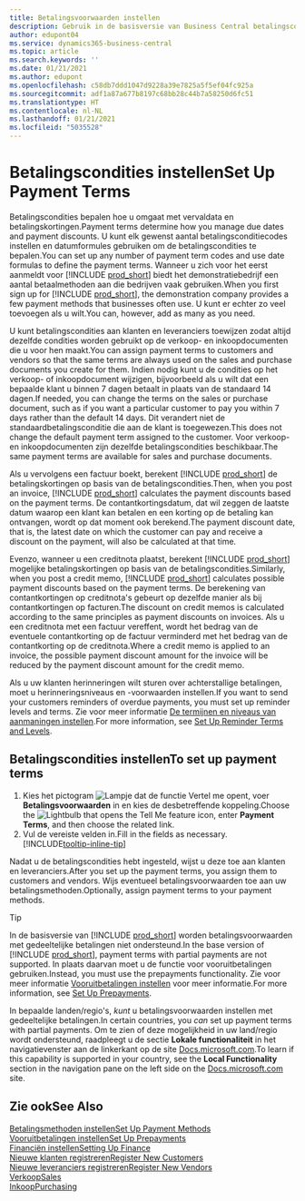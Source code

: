 ```yaml
---
title: Betalingsvoorwaarden instellen
description: Gebruik in de basisversie van Business Central betalingscondities om vervaldatums en betalingskortingen te beheren.
author: edupont04
ms.service: dynamics365-business-central
ms.topic: article
ms.search.keywords: ''
ms.date: 01/21/2021
ms.author: edupont
ms.openlocfilehash: c58db7ddd1047d9228a39e7825a5f5ef04fc925a
ms.sourcegitcommit: adf1a87a677b8197c68bb28c44b7a58250d6fc51
ms.translationtype: HT
ms.contentlocale: nl-NL
ms.lasthandoff: 01/21/2021
ms.locfileid: "5035528"
---
```

# <a name="set-up-payment-terms"></a><span data-ttu-id="98943-103">Betalingscondities instellen</span><span class="sxs-lookup"><span data-stu-id="98943-103">Set Up Payment Terms</span></span>

<span data-ttu-id="98943-104">Betalingscondities bepalen hoe u omgaat met vervaldata en betalingskortingen.</span><span class="sxs-lookup"><span data-stu-id="98943-104">Payment terms determine how you manage due dates and payment discounts.</span></span> <span data-ttu-id="98943-105">U kunt elk gewenst aantal betalingsconditiecodes instellen en datumformules gebruiken om de betalingscondities te bepalen.</span><span class="sxs-lookup"><span data-stu-id="98943-105">You can set up any number of payment term codes and use date formulas to define the payment terms.</span></span> <span data-ttu-id="98943-106">Wanneer u zich voor het eerst aanmeldt voor [!INCLUDE [prod_short](includes/prod_short.md)] biedt het demonstratiebedrijf een aantal betaalmethoden aan die bedrijven vaak gebruiken.</span><span class="sxs-lookup"><span data-stu-id="98943-106">When you first sign up for [!INCLUDE [prod_short](includes/prod_short.md)], the demonstration company provides a few payment methods that businesses often use.</span></span> <span data-ttu-id="98943-107">U kunt er echter zo veel toevoegen als u wilt.</span><span class="sxs-lookup"><span data-stu-id="98943-107">You can, however, add as many as you need.</span></span>  

<span data-ttu-id="98943-108">U kunt betalingscondities aan klanten en leveranciers toewijzen zodat altijd dezelfde condities worden gebruikt op de verkoop- en inkoopdocumenten die u voor hen maakt.</span><span class="sxs-lookup"><span data-stu-id="98943-108">You can assign payment terms to customers and vendors so that the same terms are always used on the sales and purchase documents you create for them.</span></span> <span data-ttu-id="98943-109">Indien nodig kunt u de condities op het verkoop- of inkoopdocument wijzigen, bijvoorbeeld als u wilt dat een bepaalde klant u binnen 7 dagen betaalt in plaats van de standaard 14 dagen.</span><span class="sxs-lookup"><span data-stu-id="98943-109">If needed, you can change the terms on the sales or purchase document, such as if you want a particular customer to pay you within 7 days rather than the default 14 days.</span></span> <span data-ttu-id="98943-110">Dit verandert niet de standaardbetalingsconditie die aan de klant is toegewezen.</span><span class="sxs-lookup"><span data-stu-id="98943-110">This does not change the default payment term assigned to the customer.</span></span> <span data-ttu-id="98943-111">Voor verkoop- en inkoopdocumenten zijn dezelfde betalingscondities beschikbaar.</span><span class="sxs-lookup"><span data-stu-id="98943-111">The same payment terms are available for sales and purchase documents.</span></span>

<span data-ttu-id="98943-112">Als u vervolgens een factuur boekt, berekent [!INCLUDE [prod_short](includes/prod_short.md)] de betalingskortingen op basis van de betalingscondities.</span><span class="sxs-lookup"><span data-stu-id="98943-112">Then, when you post an invoice, [!INCLUDE [prod_short](includes/prod_short.md)] calculates the payment discounts based on the payment terms.</span></span> <span data-ttu-id="98943-113">De contantkortingsdatum, dat wil zeggen de laatste datum waarop een klant kan betalen en een korting op de betaling kan ontvangen, wordt op dat moment ook berekend.</span><span class="sxs-lookup"><span data-stu-id="98943-113">The payment discount date, that is, the latest date on which the customer can pay and receive a discount on the payment, will also be calculated at that time.</span></span>  

<span data-ttu-id="98943-114">Evenzo, wanneer u een creditnota plaatst, berekent [!INCLUDE [prod_short](includes/prod_short.md)] mogelijke betalingskortingen op basis van de betalingscondities.</span><span class="sxs-lookup"><span data-stu-id="98943-114">Similarly, when you post a credit memo, [!INCLUDE [prod_short](includes/prod_short.md)] calculates possible payment discounts based on the payment terms.</span></span> <span data-ttu-id="98943-115">De berekening van contantkortingen op creditnota's gebeurt op dezelfde manier als bij contantkortingen op facturen.</span><span class="sxs-lookup"><span data-stu-id="98943-115">The discount on credit memos is calculated according to the same principles as payment discounts on invoices.</span></span> <span data-ttu-id="98943-116">Als u een creditnota met een factuur vereffent, wordt het bedrag van de eventuele contantkorting op de factuur verminderd met het bedrag van de contantkorting op de creditnota.</span><span class="sxs-lookup"><span data-stu-id="98943-116">Where a credit memo is applied to an invoice, the possible payment discount amount for the invoice will be reduced by the payment discount amount for the credit memo.</span></span>  

<span data-ttu-id="98943-117">Als u uw klanten herinneringen wilt sturen over achterstallige betalingen, moet u herinneringsniveaus en -voorwaarden instellen.</span><span class="sxs-lookup"><span data-stu-id="98943-117">If you want to send your customers reminders of overdue payments, you must set up reminder levels and terms.</span></span> <span data-ttu-id="98943-118">Zie voor meer informatie [De termijnen en niveaus van aanmaningen instellen](finance-setup-reminders.md).</span><span class="sxs-lookup"><span data-stu-id="98943-118">For more information, see [Set Up Reminder Terms and Levels](finance-setup-reminders.md).</span></span>  

## <a name="to-set-up-payment-terms"></a><span data-ttu-id="98943-119">Betalingscondities instellen</span><span class="sxs-lookup"><span data-stu-id="98943-119">To set up payment terms</span></span>

1. <span data-ttu-id="98943-120">Kies het pictogram ![Lampje dat de functie Vertel me opent](media/ui-search/search_small.png "Vertel me wat u wilt doen"), voer **Betalingsvoorwaarden** in en kies de desbetreffende koppeling.</span><span class="sxs-lookup"><span data-stu-id="98943-120">Choose the ![Lightbulb that opens the Tell Me feature](media/ui-search/search_small.png "Tell me what you want to do") icon, enter **Payment Terms**, and then choose the related link.</span></span>  
2. <span data-ttu-id="98943-121">Vul de vereiste velden in.</span><span class="sxs-lookup"><span data-stu-id="98943-121">Fill in the fields as necessary.</span></span> [!INCLUDE[tooltip-inline-tip](includes/tooltip-inline-tip_md.md)]  

<span data-ttu-id="98943-122">Nadat u de betalingscondities hebt ingesteld, wijst u deze toe aan klanten en leveranciers.</span><span class="sxs-lookup"><span data-stu-id="98943-122">After you set up the payment terms, you assign them to customers and vendors.</span></span> <span data-ttu-id="98943-123">Wijs eventueel betalingsvoorwaarden toe aan uw betalingsmethoden.</span><span class="sxs-lookup"><span data-stu-id="98943-123">Optionally, assign payment terms to your payment methods.</span></span>  

> [!TIP]
> <span data-ttu-id="98943-124">In de basisversie van [!INCLUDE [prod_short](includes/prod_short.md)] worden betalingsvoorwaarden met gedeeltelijke betalingen niet ondersteund.</span><span class="sxs-lookup"><span data-stu-id="98943-124">In the base version of [!INCLUDE [prod_short](includes/prod_short.md)], payment terms with partial payments are not supported.</span></span> <span data-ttu-id="98943-125">In plaats daarvan moet u de functie voor vooruitbetalingen gebruiken.</span><span class="sxs-lookup"><span data-stu-id="98943-125">Instead, you must use the prepayments functionality.</span></span> <span data-ttu-id="98943-126">Zie voor meer informatie [Vooruitbetalingen instellen](finance-set-up-prepayments.md) voor meer informatie.</span><span class="sxs-lookup"><span data-stu-id="98943-126">For more information, see [Set Up Prepayments](finance-set-up-prepayments.md).</span></span>
>
> <span data-ttu-id="98943-127">In bepaalde landen/regio's, *kunt* u betalingsvoorwaarden instellen met gedeeltelijke betalingen.</span><span class="sxs-lookup"><span data-stu-id="98943-127">In certain countries, you *can* set up payment terms with partial payments.</span></span> <span data-ttu-id="98943-128">Om te zien of deze mogelijkheid in uw land/regio wordt ondersteund, raadpleegt u de sectie **Lokale functionaliteit** in het navigatievenster aan de linkerkant op de site [Docs.microsoft.com](about-localization.md).</span><span class="sxs-lookup"><span data-stu-id="98943-128">To learn if this capability is supported in your country, see the **Local Functionality** section in the navigation pane on the left side on the [Docs.microsoft.com](about-localization.md) site.</span></span>

## <a name="see-also"></a><span data-ttu-id="98943-129">Zie ook</span><span class="sxs-lookup"><span data-stu-id="98943-129">See Also</span></span>

[<span data-ttu-id="98943-130">Betalingsmethoden instellen</span><span class="sxs-lookup"><span data-stu-id="98943-130">Set Up Payment Methods</span></span>](finance-payment-methods.md)  
[<span data-ttu-id="98943-131">Vooruitbetalingen instellen</span><span class="sxs-lookup"><span data-stu-id="98943-131">Set Up Prepayments</span></span>](finance-set-up-prepayments.md)  
[<span data-ttu-id="98943-132">Financiën instellen</span><span class="sxs-lookup"><span data-stu-id="98943-132">Setting Up Finance</span></span>](finance-setup-finance.md)  
[<span data-ttu-id="98943-133">Nieuwe klanten registreren</span><span class="sxs-lookup"><span data-stu-id="98943-133">Register New Customers</span></span>](sales-how-register-new-customers.md)  
[<span data-ttu-id="98943-134">Nieuwe leveranciers registreren</span><span class="sxs-lookup"><span data-stu-id="98943-134">Register New Vendors</span></span>](purchasing-how-register-new-vendors.md)  
[<span data-ttu-id="98943-135">Verkoop</span><span class="sxs-lookup"><span data-stu-id="98943-135">Sales</span></span>](sales-manage-sales.md)  
[<span data-ttu-id="98943-136">Inkoop</span><span class="sxs-lookup"><span data-stu-id="98943-136">Purchasing</span></span>](purchasing-manage-purchasing.md)  
